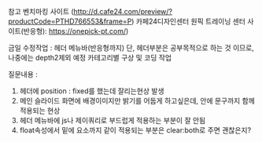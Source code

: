 참고 벤치마킹 사이트 
(http://d.cafe24.com/preview/?productCode=PTHD766553&frame=P) 카페24디자인센터 
원픽 트레이닝 센터 사이트(반응형): https://onepick-pt.com/) 
  
금일 수정작업 : 헤더 메뉴바(반응형까지) 단, 헤더부분은 공부목적으로 하는 것 이므로, 나중에는 depth2제외 예정 
               카테고리별 구상 및 코딩 작업

질문내용 : 
1. 헤더에 position : fixed를 했는데 잘리는현상 발생
2. 메인 슬라이드 화면에 배경이미지만 밝기를 어둡게 하고싶은데, 안에 문구까지 함께 적용되는 현상 
3. 헤더 메뉴바에 js나 제이쿼리로 부드럽게 적용하는 부분이 잘 안됨 
4. float속성에서 밑에 요소까지 같이 적용되는 부분은 clear:both로 주면 괜찮은지?

